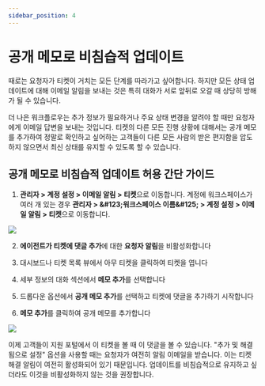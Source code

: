 ```yaml
---
sidebar_position: 4
---
```


# 공개 메모로 비침습적 업데이트

때로는 요청자가 티켓이 거치는 모든 단계를 따라가고 싶어합니다. 하지만 모든 상태 업데이트에 대해 이메일 알림을 보내는 것은 특히 대화가 서로 앞뒤로 오갈 때 상당히 방해가 될 수 있습니다.

더 나은 워크플로우는 추가 정보가 필요하거나 주요 상태 변경을 알려야 할 때만 요청자에게 이메일 답변을 보내는 것입니다. 티켓의 다른 모든 진행 상황에 대해서는 공개 메모를 추가하여 정말로 확인하고 싶어하는 고객들이 다른 모든 사람의 받은 편지함을 압도하지 않으면서 최신 상태를 유지할 수 있도록 할 수 있습니다.

## 공개 메모로 비침습적 업데이트 허용 간단 가이드

1. **관리자 > 계정 설정 > 이메일 알림 > 티켓**으로 이동합니다. 계정에 워크스페이스가 여러 개 있는 경우 **관리자 > \&#123;워크스페이스 이름\&#125; > 계정 설정 > 이메일 알림 > 티켓**으로 이동합니다.

<img src="https://s3.amazonaws.com/cdn.freshdesk.com/data/helpdesk/attachments/production/50007011783/original/jIz0rUOAMNO_sHX5YfNTJCSJLJ7Sv4xxgQ.jpeg?1669374610"  />

2. **에이전트가 티켓에 댓글 추가**에 대한 **요청자 알림**을 비활성화합니다

3. 대시보드나 티켓 목록 뷰에서 아무 티켓을 클릭하여 티켓을 엽니다

4. 세부 정보의 대화 섹션에서 **메모 추가**를 선택합니다

5. 드롭다운 옵션에서 **공개 메모 추가**를 선택하고 티켓에 댓글을 추가하기 시작합니다

6. **메모 추가**를 클릭하여 공개 메모를 추가합니다

<img src="https://s3.amazonaws.com/cdn.freshdesk.com/data/helpdesk/attachments/production/50006668611/original/AsFEdczXhR7xYgNn6zjvroLZ2Gc1G6IW3g.png?1665995551"  />

이제 고객들이 지원 포털에서 이 티켓을 볼 때 이 댓글을 볼 수 있습니다. "추가 및 해결됨으로 설정" 옵션을 사용할 때는 요청자가 여전히 알림 이메일을 받습니다. 이는 티켓 해결 알림이 여전히 활성화되어 있기 때문입니다. 업데이트를 비침습적으로 유지하고 싶더라도 이것을 비활성화하지 않는 것을 권장합니다.